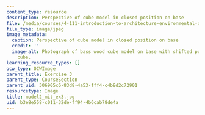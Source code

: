 ```yaml
---
content_type: resource
description: Perspective of cube model in closed position on base
file: /media/courses/4-111-introduction-to-architecture-environmental-design-spring-2014/b3e8e558c01132deff944b6cab78de4a_model2_mit_ex3.jpg
file_type: image/jpeg
image_metadata:
  caption: Perspective of cube model in closed position on base
  credit: ''
  image-alt: Photograph of bass wood cube model on base with shifted portions of the
    cube.
learning_resource_types: []
ocw_type: OCWImage
parent_title: Exercise 3
parent_type: CourseSection
parent_uid: 306905c6-83d8-4a53-fff4-c4b8d2c72901
resourcetype: Image
title: model2_mit_ex3.jpg
uid: b3e8e558-c011-32de-ff94-4b6cab78de4a
---
```

